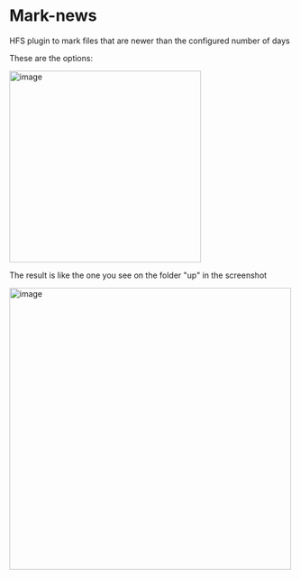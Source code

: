 # Mark-news

HFS plugin to mark files that are newer than the configured number of days

These are the options:

<img width="340" alt="image" src="https://github.com/rejetto/mark-news/assets/1367199/1c8d5030-bf90-4f79-9ac9-6766ed5828c0">

The result is like the one you see on the folder "up" in the screenshot

<img width="500" alt="image" src="https://github.com/rejetto/mark-news/assets/1367199/7da4a0fc-38b7-4611-a078-6a347f011e32">
